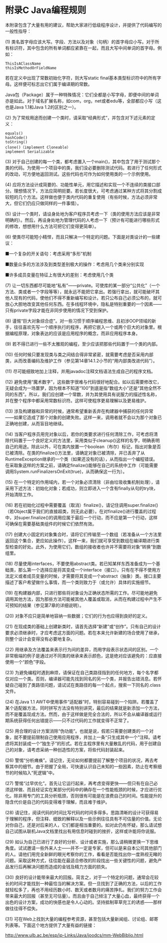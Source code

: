 # 附录C Java编程规则


本附录包含了大量有用的建议，帮助大家进行低级程序设计，并提供了代码编写的一般性指导：

(1) 类名首字母应该大写。字段、方法以及对象（句柄）的首字母应小写。对于所有标识符，其中包含的所有单词都应紧靠在一起，而且大写中间单词的首字母。例如：

```
ThisIsAClassName
thisIsMethodOrFieldName
```

若在定义中出现了常数初始化字符，则大写static final基本类型标识符中的所有字母。这样便可标志出它们属于编译期的常数。

Java包（Package）属于一种特殊情况：它们全都是小写字母，即便中间的单词亦是如此。对于域名扩展名称，如com，org，net或者edu等，全部都应小写（这也是Java 1.1和Java 1.2的区别之一）。

(2) 为了常规用途而创建一个类时，请采取“经典形式”，并包含对下述元素的定义：

```
equals()
hashCode()
toString()
clone()（implement Cloneable）
implement Serializable
```

(3) 对于自己创建的每一个类，都考虑置入一个main()，其中包含了用于测试那个类的代码。为使用一个项目中的类，我们没必要删除测试代码。若进行了任何形式的改动，可方便地返回测试。这些代码也可作为如何使用类的一个示例使用。

(4) 应将方法设计成简要的、功能性单元，用它描述和实现一个不连续的类接口部分。理想情况下，方法应简明扼要。若长度很大，可考虑通过某种方式将其分割成较短的几个方法。这样做也便于类内代码的重复使用（有些时候，方法必须非常大，但它们仍应只做同样的一件事情）。

(5) 设计一个类时，请设身处地为客户程序员考虑一下（类的使用方法应该是非常明确的）。然后，再设身处地为管理代码的人考虑一下（预计有可能进行哪些形式的修改，想想用什么方法可把它们变得更简单）。

(6) 使类尽可能短小精悍，而且只解决一个特定的问题。下面是对类设计的一些建议：

■一个复杂的开关语句：考虑采用“多形”机制

■数量众多的方法涉及到类型差别极大的操作：考虑用几个类来分别实现

■许多成员变量在特征上有很大的差别：考虑使用几个类

(7) 让一切东西都尽可能地“私有”——private。可使库的某一部分“公共化”（一个方法、类或者一个字段等等），就永远不能把它拿出。若强行拿出，就可能破坏其他人现有的代码，使他们不得不重新编写和设计。若只公布自己必须公布的，就可放心大胆地改变其他任何东西。在多线程环境中，隐私是特别重要的一个因素——只有private字段才能在非同步使用的情况下受到保护。

(8) 谨惕“巨大对象综合症”。对一些习惯于顺序编程思维、且初涉OOP领域的新手，往往喜欢先写一个顺序执行的程序，再把它嵌入一个或两个巨大的对象里。根据编程原理，对象表达的应该是应用程序的概念，而非应用程序本身。

(9) 若不得已进行一些不太雅观的编程，至少应该把那些代码置于一个类的内部。

(10) 任何时候只要发现类与类之间结合得非常紧密，就需要考虑是否采用内部类，从而改善编码及维护工作（参见第14章14.1.2小节的“用内部类改进代码”）。

(11) 尽可能细致地加上注释，并用javadoc注释文档语法生成自己的程序文档。

(12) 避免使用“魔术数字”，这些数字很难与代码很好地配合。如以后需要修改它，无疑会成为一场噩梦，因为根本不知道“100”到底是指“数组大小”还是“其他全然不同的东西”。所以，我们应创建一个常数，并为其使用具有说服力的描述性名称，并在整个程序中都采用常数标识符。这样可使程序更易理解以及更易维护。

(13) 涉及构建器和异常的时候，通常希望重新丢弃在构建器中捕获的任何异常——如果它造成了那个对象的创建失败。这样一来，调用者就不会以为那个对象已正确地创建，从而盲目地继续。

(14) 当客户程序员用完对象以后，若你的类要求进行任何清除工作，可考虑将清除代码置于一个良好定义的方法里，采用类似于cleanup()这样的名字，明确表明自己的用途。除此以外，可在类内放置一个boolean（布尔）标记，指出对象是否已被清除。在类的finalize()方法里，请确定对象已被清除，并已丢弃了从RuntimeException继承的一个类（如果还没有的话），从而指出一个编程错误。在采取象这样的方案之前，请确定finalize()能够在自己的系统中工作（可能需要调用System.runFinalizersOnExit(true)，从而确保这一行为）。

(15) 在一个特定的作用域内，若一个对象必须清除（非由垃圾收集机制处理），请采用下述方法：初始化对象；若成功，则立即进入一个含有finally从句的try块，开始清除工作。

(16) 若在初始化过程中需要覆盖（取消）finalize()，请记住调用super.finalize()（若Object属于我们的直接超类，则无此必要）。在对finalize()进行覆盖的过程中，对super.finalize()的调用应属于最后一个行动，而不应是第一个行动，这样可确保在需要基础类组件的时候它们依然有效。

(17) 创建大小固定的对象集合时，请将它们传输至一个数组（若准备从一个方法里返回这个集合，更应如此操作）。这样一来，我们就可享受到数组在编译期进行类型检查的好处。此外，为使用它们，数组的接收者也许并不需要将对象“转换”到数组里。

(18) 尽量使用interfaces，不要使用abstract类。若已知某样东西准备成为一个基础类，那么第一个选择应是将其变成一个interface（接口）。只有在不得不使用方法定义或者成员变量的时候，才需要将其变成一个abstract（抽象）类。接口主要描述了客户希望做什么事情，而一个类则致力于（或允许）具体的实施细节。

(19) 在构建器内部，只进行那些将对象设为正确状态所需的工作。尽可能地避免调用其他方法，因为那些方法可能被其他人覆盖或取消，从而在构建过程中产生不可预知的结果（参见第7章的详细说明）。

(20) 对象不应只是简单地容纳一些数据；它们的行为也应得到良好的定义。

(21) 在现成类的基础上创建新类时，请首先选择“新建”或“创作”。只有自己的设计要求必须继承时，才应考虑这方面的问题。若在本来允许新建的场合使用了继承，则整个设计会变得没有必要地复杂。

(22) 用继承及方法覆盖来表示行为间的差异，而用字段表示状态间的区别。一个非常极端的例子是通过对不同类的继承来表示颜色，这是绝对应该避免的：应直接使用一个“颜色”字段。

(23) 为避免编程时遇到麻烦，请保证在自己类路径指到的任何地方，每个名字都仅对应一个类。否则，编译器可能先找到同名的另一个类，并报告出错消息。若怀疑自己碰到了类路径问题，请试试在类路径的每一个起点，搜索一下同名的.class文件。

(24) 在Java 1.1 AWT中使用事件“适配器”时，特别容易碰到一个陷阱。若覆盖了某个适配器方法，同时拼写方法没有特别讲究，最后的结果就是新添加一个方法，而不是覆盖现成方法。然而，由于这样做是完全合法的，所以不会从编译器或运行期系统获得任何出错提示——只不过代码的工作就变得不正常了。

(25) 用合理的设计方案消除“伪功能”。也就是说，假若只需要创建类的一个对象，就不要提前限制自己使用应用程序，并加上一条“只生成其中一个”注释。请考虑将其封装成一个“独生子”的形式。若在主程序里有大量散乱的代码，用于创建自己的对象，请考虑采纳一种创造性的方案，将些代码封装起来。

(26) 警惕“分析瘫痪”。请记住，无论如何都要提前了解整个项目的状况，再去考察其中的细节。由于把握了全局，可快速认识自己未知的一些因素，防止在考察细节的时候陷入“死逻辑”中。

(27) 警惕“过早优化”。首先让它运行起来，再考虑变得更快——但只有在自己必须这样做、而且经证实在某部分代码中的确存在一个性能瓶颈的时候，才应进行优化。除非用专门的工具分析瓶颈，否则很有可能是在浪费自己的时间。性能提升的隐含代价是自己的代码变得难于理解，而且难于维护。

(28) 请记住，阅读代码的时间比写代码的时间多得多。思路清晰的设计可获得易于理解的程序，但注释、细致的解释以及一些示例往往具有不可估量的价值。无论对你自己，还是对后来的人，它们都是相当重要的。如对此仍有怀疑，那么请试想自己试图从联机Java文档里找出有用信息时碰到的挫折，这样或许能将你说服。

(29) 如认为自己已进行了良好的分析、设计或者实施，那么请稍微更换一下思维角度。试试邀请一些外来人士——并不一定是专家，但可以是来自本公司其他部门的人。请他们用完全新鲜的眼光考察你的工作，看看是否能找出你一度熟视无睹的问题。采取这种方式，往往能在最适合修改的阶段找出一些关键性的问题，避免产品发行后再解决问题而造成的金钱及精力方面的损失。

(30) 良好的设计能带来最大的回报。简言之，对于一个特定的问题，通常会花较长的时间才能找到一种最恰当的解决方案。但一旦找到了正确的方法，以后的工作就轻松多了，再也不用经历数小时、数天或者数月的痛苦挣扎。我们的努力工作会带来最大的回报（甚至无可估量）。而且由于自己倾注了大量心血，最终获得一个出色的设计方案，成功的快感也是令人心动的。坚持抵制草草完工的诱惑——那样做往往得不偿失。

(31) 可在Web上找到大量的编程参考资源，甚至包括大量新闻组、讨论组、邮寄列表等。下面这个地方提供了大量有益的链接：

http://www.ulb.ac.be/esp/ip-Links/Java/joodcs/mm-WebBiblio.html